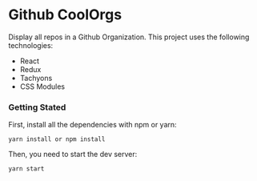 # Github CoolOrgs

Display all repos in a Github Organization.
This project uses the following technologies:

- React
- Redux
- Tachyons
- CSS Modules

### Getting Stated

First, install all the dependencies with npm or yarn:

```
yarn install or npm install
```

Then, you need to start the dev server:

```
yarn start
```
